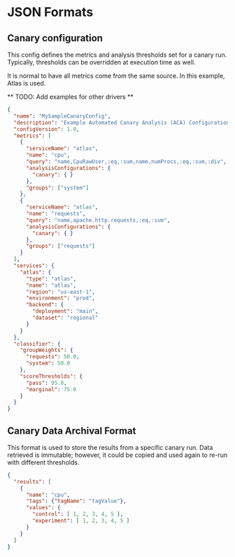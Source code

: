 # JSON Formats

## Canary configuration

This config defines the metrics and analysis thresholds set for a canary run.
Typically, thresholds can be overridden at execution time as well.

It is normal to have all metrics come from the same source.  In this example,
Atlas is used.

** TODO: Add examples for other drivers **

```JSON
{
  "name": "MySampleCanaryConfig",
  "description": "Example Automated Canary Analysis (ACA) Configuration",
  "configVersion": 1.0,
  "metrics": [
    {
      "serviceName": "atlas",
      "name": "cpu",
      "query": "name,CpuRawUser,:eq,:sum,name,numProcs,:eq,:sum,:div",
      "analysisConfigurations": {
        "canary": { }
      },
      "groups": ["system"]
    },
    {
      "serviceName": "atlas",
      "name": "requests",
      "query": "name,apache.http.requests,:eq,:sum",
      "analysisConfigurations": {
        "canary": { }
      },
      "groups": ["requests"]
    }
  ],
  "services": {
    "atlas": {
      "type": "atlas",
      "name": "atlas",
      "region": "us-east-1",
      "environment": "prod",
      "backend": {
        "deployment": "main",
        "dataset": "regional"
      }
    }
  },
  "classifier": {
    "groupWeights": {
      "requests": 50.0,
      "system": 50.0
    },
    "scoreThresholds": {
      "pass": 95.0,
      "marginal": 75.0
    }
  }
}
```

## Canary Data Archival Format

This format is used to store the results from a specific canary run.
Data retrieved is immutable; however, it could be copied and used again
to re-run with different thresholds.

```JSON
{
  "results": [
    {
      "name": "cpu",
      "tags": {"tagName": "tagValue"},
      "values": {
        "control": [ 1, 2, 3, 4, 5 ],
        "experiment": [ 1, 2, 3, 4, 5 ]
      }
    }
  ]
}
```
